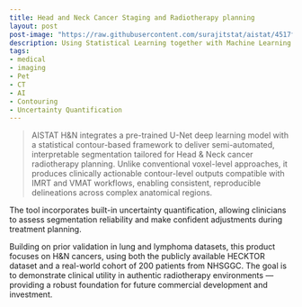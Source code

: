 ```yaml
---
title: Head and Neck Cancer Staging and Radiotherapy planning 
layout: post
post-image: "https://raw.githubusercontent.com/surajitstat/aistat/4517f8d2b0a1bf5ca816d9d463d6981996607031/assets/images/medical_imaging.jpg"
description: Using Statistical Learning together with Machine Learning and AI to develop a framework for contouring medical images
tags:
- medical
- imaging
- Pet
- CT
- AI
- Contouring
- Uncertainty Quantification
---
```



> AISTAT H&N integrates a pre-trained U-Net deep learning model with a statistical contour-based framework to deliver semi-automated, interpretable segmentation tailored for Head & Neck cancer radiotherapy planning. Unlike conventional voxel-level approaches, it produces clinically actionable contour-level outputs compatible with IMRT and VMAT workflows, enabling consistent, reproducible delineations across complex anatomical regions.

The tool incorporates built-in uncertainty quantification, allowing clinicians to assess segmentation reliability and make confident adjustments during treatment planning.

Building on prior validation in lung and lymphoma datasets, this product focuses on H&N cancers, using both the publicly available HECKTOR dataset and a real-world cohort of 200 patients from NHSGGC. The goal is to demonstrate clinical utility in authentic radiotherapy environments — providing a robust foundation for future commercial development and investment.
